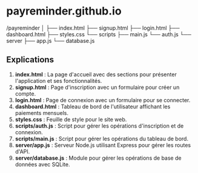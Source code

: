 # payreminder.github.io

/payreminder
│
├── index.html
├── signup.html
├── login.html
├── dashboard.html
├── styles.css
└── scripts
    ├── main.js
    └── auth.js
└── server
    ├── app.js
    └── database.js

## Explications

1. **index.html** : La page d'accueil avec des sections pour présenter l'application et ses fonctionnalités.
2. **signup.html** : Page d'inscription avec un formulaire pour créer un compte.
3. **login.html** : Page de connexion avec un formulaire pour se connecter.
4. **dashboard.html** : Tableau de bord de l'utilisateur affichant les paiements mensuels.
5. **styles.css** : Feuille de style pour le site web.
6. **scripts/auth.js** : Script pour gérer les opérations d'inscription et de connexion.
7. **scripts/main.js** : Script pour gérer les opérations du tableau de bord.
8. **server/app.js** : Serveur Node.js utilisant Express pour gérer les routes d'API.
9. **server/database.js** : Module pour gérer les opérations de base de données avec SQLite.


